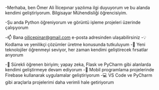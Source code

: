 -Merhaba, ben Ömer Ali İlicepınar yazılıma ilgi duyuyorum ve bu alanda kendimi geliştiriyorum. Bilgisayar Mühendisliği öğrencisiyim.

-Şu anda Python öğreniyorum ve görüntü işleme projeleri üzerinde çalışıyorum

-📫 Bana oilicepinar@gmail.com e-posta adresinden ulaşabilirsiniz
-💡 Kodlama ve yenilikçi çözümler üretme konusunda tutkuluyum
-🎯 Yeni teknolojiler öğrenmeyi seviyor, her zaman kendimi geliştirecek fırsatlar arıyorum

-🧠 Sürekli öğrenen biriyim; yapay zeka, Flask ve PyCharm gibi alanlarda kendimi geliştirmeye devam ediyorum
-📱 Mobil programlama projelerinde Firebase kullanarak uygulamalar geliştiriyorum
-💻 VS Code ve PyCharm gibi araçlarla projelerimi daha verimli hale getiriyorum

<!---
1omerli/1omerli is a ✨ special ✨ repository because its `README.md` (this file) appears on your GitHub profile.
You can click the Preview link to take a look at your changes.
--->
